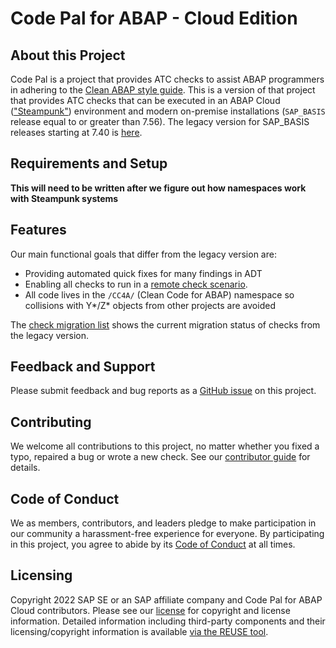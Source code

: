 # Code Pal for ABAP - Cloud Edition

## About this Project

Code Pal is a project that provides ATC checks to assist ABAP programmers in adhering to the [Clean ABAP style guide](https://github.com/SAP/styleguides/blob/main/clean-abap/CleanABAP.md). This is a version of that project that provides ATC checks that can be executed in an ABAP Cloud (["Steampunk"](https://blogs.sap.com/2019/08/20/its-steampunk-now/)) environment and modern on-premise installations (`SAP_BASIS` release equal to or greater than 7.56). The legacy version for SAP_BASIS releases starting at 7.40 is [here](https://github.com/SAP/code-pal-for-abap).


## Requirements and Setup

**This will need to be written after we figure out how namespaces work with Steampunk systems**

## Features

Our main functional goals that differ from the legacy version are:

 - Providing automated quick fixes for many findings in ADT
 - Enabling all checks to run in a [remote check scenario](https://blogs.sap.com/2016/12/12/remote-code-analysis-in-atc-one-central-check-system-for-multiple-systems-on-various-releases/).
 - All code lives in the `/CC4A/` (Clean Code for ABAP) namespace so collisions with Y*/Z* objects from other projects are avoided

The [check migration list](check_migration_list.md) shows the current migration status of checks from the legacy version.

## Feedback and Support

Please submit feedback and bug reports as a [GitHub issue](https://github.com/SAP/code-pal-for-abap-cloud/issues) on this project.

## Contributing

We welcome all contributions to this project, no matter whether you fixed a typo, repaired a bug or wrote a new check. See our [contributor guide](contributing.md) for details.

## Code of Conduct

We as members, contributors, and leaders pledge to make participation in our community a harassment-free experience for everyone. By participating in this project, you agree to abide by its [Code of Conduct](CODE_OF_CONDUCT.md) at all times.

## Licensing

Copyright 2022 SAP SE or an SAP affiliate company and Code Pal for ABAP Cloud contributors. Please see our [license](licenses/Apache-2.0.txt) for copyright and license information. Detailed information including third-party components and their licensing/copyright information is available [via the REUSE tool](https://api.reuse.software/info/github.com/SAP/code-pal-for-abap-cloud).
